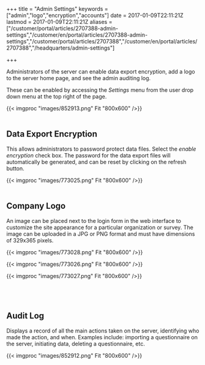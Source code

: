 ﻿+++
title = "Admin Settings"
keywords = ["admin","logo","encryption","accounts"]
date = 2017-01-09T22:11:21Z
lastmod = 2017-01-09T22:11:21Z
aliases = ["/customer/portal/articles/2707388-admin-settings","/customer/en/portal/articles/2707388-admin-settings","/customer/portal/articles/2707388","/customer/en/portal/articles/2707388","/headquarters/admin-settings"]

+++

Administrators of the server can enable data export encryption, add a
logo to the server home page, and see the admin auditing log. 

These can be enabled by accessing the *Settings* menu from the user drop
down menu at the top right of the page.  
  
{{< imgproc "images/852913.png" Fit "800x600" />}}  
 

Data Export Encryption 
-----------------------

This allows administrators to password protect data files. Select
the *enable encryption* check box. The password for the data export
files will automatically be generated, and can be reset by clicking on
the refresh button.  
  
{{< imgproc "images/773025.png" Fit "800x600" />}}  
 

Company Logo
------------

An image can be placed next to the login form in the web interface to
customize the site appearance for a particular organization or
survey. The image can be uploaded in a JPG or PNG format and must have
dimensions of 329x365 pixels.  
  
{{< imgproc "images/773028.png" Fit "800x600" />}}  
  
{{< imgproc "images/773026.png" Fit "800x600" />}}  
  
{{< imgproc "images/773027.png" Fit "800x600" />}}

 
-

Audit Log
---------

Displays a record of all the main actions taken on the server, identifying who
made the action, and when. Examples include: importing a questionnaire
on the server, initiating data, deleting a questionnaire,
etc.  
  
{{< imgproc "images/852912.png" Fit "800x600" />}}   
